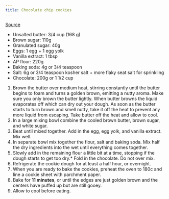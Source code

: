 ```yaml
---
title: Chocolate chip cookies
---
```


[Source](https://bromabakery.com/best-chocolate-chip-cookies/)

- Unsalted butter: 3/4 cup (168 g)
- Brown sugar: 110g
- Granulated sugar: 40g
- Eggs: 1 egg + 1 egg yolk
- Vanilla extract: 1 tbsp
- AP flour: 220g
- Baking soda: 4g or 3/4 teaspoon
- Salt: 6g or 3/4 teaspoon kosher salt + more flaky seat salt for sprinkling
- Chocolate: 200g or 1 1/2 cup

1. Brown the butter over medium heat, stirring constantly until the butter begins to foam and turns a golden brown,
   emitting a nutty aroma. Make sure you only brown the butter lightly. When butter browns the liquid evaporates off which can
   dry out your dough. As soon as the butter starts to turn brown and smell nutty, take it off the heat to prevent any more liquid from escaping. Take butter off the heat and allow to cool.
1. In a large mixing bowl combine the cooled brown butter, brown sugar, and white sugar.
1. Beat until mixed together. Add in the egg, egg yolk, and vanilla extract. Mix well.
1. In separate bowl mix together the flour, salt and baking soda. Mix half the dry ingredients into the wet until everything comes together.
1. Slowly add in the remaining flour a little bit at a time, stopping if the dough starts to get too dry.* Fold in the chocolate. Do not over mix.
1. Refrigerate the cookie dough for at least a half hour, or overnight.
1. When you are ready to bake the cookies, preheat the oven to 180c and line a cookie sheet with parchment paper.
1. Bake for **11 minutes**, or until the edges are just golden brown and the centers have puffed up but are still gooey.
1. Allow to cool before eating.

